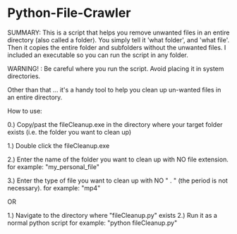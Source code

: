# Python-File-Crawler
SUMMARY: This is a script that helps you remove unwanted files in an entire directory (also called a folder). You simply tell it 'what folder', and 'what file'.
Then it copies the entire folder and subfolders without the unwanted files. I included an executable so you can run the script in any folder. 

WARNING! : Be careful where you run the script. Avoid placing it in system directories. 

Other than that ... it's a handy tool to help you clean up un-wanted files in an entire directory.

How to use:

0.) Copy/past the fileCleanup.exe in the directory where your target folder exists (i.e. the folder you want to clean up)

1.) Double click the fileCleanup.exe

2.) Enter the name of the folder you want to clean up with NO file extension.
    for example:  "my_personal_file"
    
3.) Enter the type of file you want to clean up with NO " . " (the period is not necessary).
    for example: "mp4"
    
OR

1.) Navigate to the directory where "fileCleanup.py" exists
2.) Run it as a normal python script
    for example: "python fileCleanup.py"
